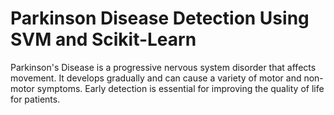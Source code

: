 # Parkinson Disease Detection Using SVM and Scikit-Learn
Parkinson's Disease is a progressive nervous system disorder that affects movement. It develops gradually and can cause a variety of motor and non-motor symptoms. Early detection is essential for improving the quality of life for patients.
